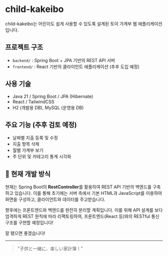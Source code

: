 # child-kakeibo
child-kakeibo는 어린이도 쉽게 사용할 수 있도록 설계된 토이 가계부 웹 애플리케이션입니다.

## 프로젝트 구조
- `backend/` : Spring Boot + JPA 기반의 REST API 서버
- `frontend/` : React 기반의 클라이언트 애플리케이션 (추후 도입 예정)

## 사용 기술
- Java 21 / Spring Boot / JPA (Hibernate)
- React / TailwindCSS
- H2 (개발용 DB), MySQL (운영용 DB)

## 주요 기능 (추후 검토 예정)
- 날짜별 지출 등록 및 수정
- 지출 항목 삭제
- 월별 가계부 보기
- 주 단위 및 카테고리 통계 시각화

## 🔧 현재 개발 방식
현재는 Spring Boot의 **RestController**를 활용하여 REST API 기반의 백엔드를 구축하고 있습니다. 이를 통해 초기에는 서버 측에서 기본 HTML과 JavaScript를 이용하여 화면을 구성하고, 클라이언트와 데이터를 주고받습니다.

향후에는 프론트엔드와 백엔드를 완전히 분리할 계획입니다. 이를 위해 API 설계를 보다 엄격하게 REST 원칙에 따라 리팩토링하여, 프론트엔드(React 등)와의 RESTful 통신 구조를 구현할 예정입니다!

잘 됐으면 좋겠습니다!

---

> "子供と一緒に、楽しい家計簿！"
